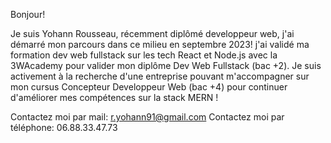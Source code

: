 Bonjour!

Je suis Yohann Rousseau, récemment diplômé developpeur web, j'ai démarré mon parcours dans ce milieu en septembre 2023!
j'ai validé ma formation dev web fullstack sur les tech React et Node.js avec la 3WAcademy pour valider mon diplôme Dev Web Fullstack (bac +2).
Je suis activement à la recherche d'une entreprise pouvant m'accompagner sur mon cursus Concepteur Developpeur Web (bac +4) pour continuer d'améliorer mes compétences sur la stack MERN !

Contactez moi par mail: r.yohann91@gmail.com
Contactez moi par téléphone: 06.88.33.47.73
